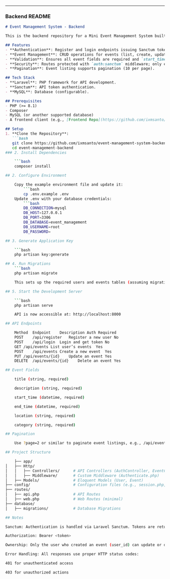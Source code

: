 
---

### Backend README

```markdown
# Event Management System - Backend

This is the backend repository for a Mini Event Management System built with **Laravel**. It provides a RESTful API for user authentication and event management, secured with Laravel Sanctum.

## Features
- **Authentication**: Register and login endpoints issuing Sanctum tokens.
- **Event Management**: CRUD operations for events (list, create, update, delete).
- **Validation**: Ensures all event fields are required and `start_time` is before `end_time`.
- **Security**: Routes protected with `auth:sanctum` middleware; only event owners can modify their events.
- **Pagination**: Event listing supports pagination (10 per page).

## Tech Stack
- **Laravel**: PHP framework for API development.
- **Sanctum**: API token authentication.
- **MySQL**: Database (configurable).

## Prerequisites
- PHP (>= 8.1)
- Composer
- MySQL (or another supported database)
- A frontend client (e.g., [Frontend Repo](https://github.com/ixmsanto/event-management-system-frontend.git)).

## Setup
1. **Clone the Repository**:
   ```bash
   git clone https://github.com/ixmsanto/event-management-system-backend.git
   cd event-management-backend
### 2. Install Dependencies

    ```bash
    composer install

## 2. Configure Environment

    Copy the example environment file and update it:
        ```bash
        cp .env.example .env
    Update .env with your database credentials:
        ```bash
        DB_CONNECTION=mysql  
        DB_HOST=127.0.0.1  
        DB_PORT=3306  
        DB_DATABASE=event_management  
        DB_USERNAME=root  
        DB_PASSWORD=

## 3. Generate Application Key

    ```bash
    php artisan key:generate

## 4. Run Migrations
    ```bash
    php artisan migrate

    This sets up the required users and events tables (assuming migrations are present).

## 5. Start the Development Server

    ```bash
    php artisan serve

    API is now accessible at: http://localhost:8000

## API Endpoints

    Method	Endpoint	Description	Auth Required
    POST	/api/register	Register a new user	No
    POST	/api/login	Login and get token	No
    GET	/api/events	List user’s events	Yes
    POST	/api/events	Create a new event	Yes
    PUT	/api/events/{id}	Update an event	Yes
    DELETE	/api/events/{id}	Delete an event	Yes

## Event Fields

    title (string, required)

    description (string, required)

    start_time (datetime, required)

    end_time (datetime, required)

    location (string, required)

    category (string, required)

## Pagination

    Use ?page=2 or similar to paginate event listings, e.g., /api/events?page=2.

## Project Structure

    ├── app/
│   ├── Http/
│   │   ├── Controllers/      # API Controllers (AuthController, EventController)
│   │   ├── Middleware/       # Custom Middleware (Authenticate.php)
│   ├── Models/               # Eloquent Models (User, Event)
├── config/                   # Configuration files (e.g., session.php, sanctum.php)
├── routes/
│   ├── api.php               # API Routes
│   ├── web.php               # Web Routes (minimal)
├── database/
│   ├── migrations/           # Database Migrations

## Notes

Sanctum: Authentication is handled via Laravel Sanctum. Tokens are returned on register/login and should be sent as:

Authorization: Bearer <token>

Ownership: Only the user who created an event (user_id) can update or delete it.

Error Handling: All responses use proper HTTP status codes:

401 for unauthenticated access

403 for unauthorized actions
